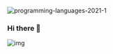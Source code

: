 ![programming-languages-2021-1](https://github.com/shabista-imam/shabista-imam/assets/64741363/436372b4-fed2-4c48-96cf-cba27213358c)


### Hi there 👋

![img](https://github.com/shabista-imam/shabista-imam/assets/64741363/fd558aad-a337-4021-9d8c-2babf159468b)







<!--
**shabista-imam/shabista-imam** is a ✨ _special_ ✨ repository because its `README.md` (this file) appears on your GitHub profile.

Here are some ideas to get you started:

- 🔭 I’m currently working on ...
- 🌱 I’m currently learning ...
- 👯 I’m looking to collaborate on ...
- 🤔 I’m looking for help with ...
- 💬 Ask me about ...
- 📫 How to reach me: ...
- 😄 Pronouns: ...
- ⚡ Fun fact: ...
-->
